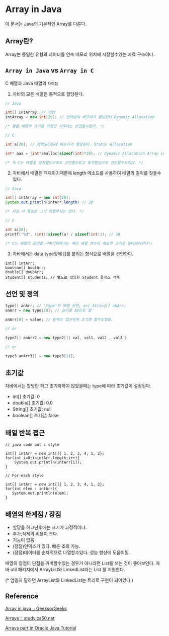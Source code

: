 # Array in Java

이 문서는 Java의 기본적인 Array를 다룬다.

## Array란? 

Array는 동일한 유형의 데이터를 연속 메모리 위치에 저장할수있는 자료 구조이다.

## `Array in Java` vs `Array in C`

C 배열과 Java 배열의 `차이점` 

1. 자바의 모든 배열은 동적으로 할당된다.
```java
// Java

int[] intArray; // 선언
intArray = new int[20]; // 런타임에 메모리가 할당된다 Dynamic Allocation

/* 물론 배열의 크기를 지정한 이후에는 변경할수없다. */
```
```c
// C

int a[20]; // 컴파일타임에 메모리가 할당된다. Static Allocation

int* aaa = (int*)malloc(sizeof(int)*20); // Dynamic Allocation Array in C

/* 즉 C는 배열을 정적할당으로도 선언할수있고 동적할당으로 선언할수도있다. */
```
2. 자바에서 배열은 객체이기때문에 length 메소드를 사용하여 배열의 길이를 찾을수있다.
```java 
// Java 

int[] intArray = new int[20];
System.out.println(intArr.length) // 20

/* 사실 이 특징은 그리 특별하지는 않다. */
```

```c++ 
// C

int a[20];
printf("%d", (int)(sizeof(a) / sizeof(int))); // 20

/* C는 배열의 길이를 구하기위해서는 해당 배열 변수의 메모리 크기로 알아내야한다*/
```
3. 자바에서는 data type앞에 []를 붙이는 형식으로 배열을 선언한다.   
``` 
int[] intArr;
boolean[] boolArr;
double[] doubArr;
Student[] students; // 별도로 정의한 Student 클래스 객체 
```

## 선언 및 정의 
```java 
type[] anArr; // 'type'의 배열 선언, ex) String[] anArr;
anArr = new type[10]; // 길이를 10으로 할

anArr[0] = value; // 인덱스 접근하여 초기화 할수도있음.

// or 

type2[] anArr2 = new type2[]{ val, val1, val2 , val3 }

// or 

type3 anArr3[] = new type3[11];
```

## 초기값

자바에서는 할당만 하고 초기화하지 않았을때는 type에 따라 초기값이 설정된다. 

* int[] 초기값: 0
* double[] 초기값: 0.0
* String[] 초기값: null
* boolean[] 초기값: false

## 배열 반복 접근

``` 
// java code but c style

int[] intArr = new int[]{ 1, 2, 3, 4, 1, 2};
for(int i=0;i<intArr.length;i++){
    System.out.println(intArr[i]);
}
```

```
// For-each style

int[] intArr = new int[]{ 1, 2, 3, 4, 1, 2};
for(int elem : intArr){
   System.out.println(elem);
}
 ```

## 배열의 한계점 / 장점

* 할당을 하고난후에는 크기가 고정적이다.
* 추가,삭제의 비용이 크다.
* 기능이 없음
* (장점)인덱스가 있다. 빠른 조회 가능. 
* (장점)데이터를 순차적으로 나열할수있다. 성능 향상에 도움이됨.

배열의 장점이 단점을 커버할수있는 경우가 아니라면 List를 쓰는 것이 좋아보인다.
자바 util 패키지에서 ArrayList와 LinkedList라는 List 를 지원한다. 

(* 엄밀히 말하면 ArrayList와 LinkedList는 트리로 구현이 되어있다.)

## Reference

[Array in java :: GeeksorGeeks](https://www.geeksforgeeks.org/arrays-in-java/)

[Arrays :: study.cs50.net ](https://study.cs50.net/arrays)

[Arrays part in Oracle Java Tutorial](https://docs.oracle.com/javase/tutorial/java/nutsandbolts/arrays.html)
